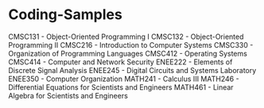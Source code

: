 # Coding-Samples
CMSC131 - Object-Oriented Programming I
CMSC132 - Object-Oriented Programming II
CMSC216 - Introduction to Computer Systems
CMSC330 - Organization of Programming Languages
CMSC412 - Operating Systems
CMSC414 - Computer and Network Security
ENEE222 - Elements of Discrete Signal Analysis
ENEE245 - Digital Circuits and Systems Laboratory
ENEE350 - Computer Organization
MATH241 - Calculus III
MATH246 - Differential Equations for Scientists and Engineers
MATH461 - Linear Algebra for Scientists and Engineers
